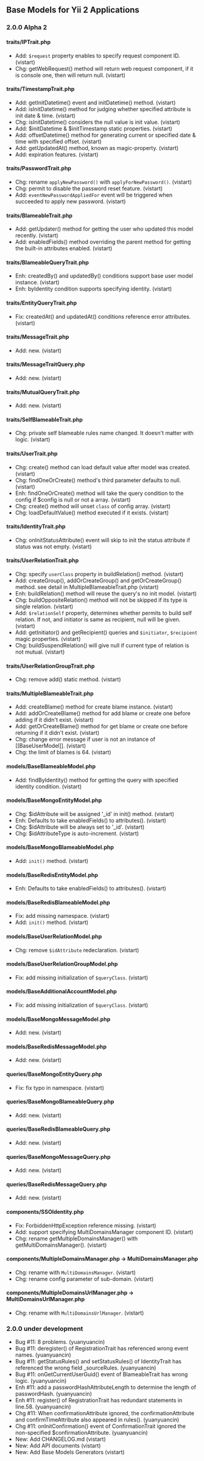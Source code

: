 ## Base Models for Yii 2 Applications

### 2.0.0 Alpha 2

#### traits/IPTrait.php

- Add: `$request` property enables to specify request component ID. (vistart)
- Chg: getWebRequest() method will return web request component, if it is console one, then will return null. (vistart)

#### traits/TimestampTrait.php

- Add: getInitDatetime() event and initDatetime() method. (vistart)
- Add: isInitDatetime() method for judging whether specified attribute is init date & time. (vistart)
- Chg: isInitDatetime() considers the null value is init value. (vistart)
- Add: $initDatetime & $initTimestamp static properties. (vistart)
- Add: offsetDatetime() method for generating current or specified date & time with specified offset. (vistart)
- Add: getUpdatedAt() method, known as magic-property. (vistart)
- Add: expiration features. (vistart)

#### traits/PasswordTrait.php

- Chg: rename `applyNewPassword()` with `applyForNewPassword()`. (vistart)
- Chg: permit to disable the password reset feature. (vistart)
- Add: `eventNewPasswordAppliedFor` event will be triggered when succeeded to apply new password. (vistart) 

#### traits/BlameableTrait.php

- Add: getUpdater() method for getting the user who updated this model recently. (vistart)
- Add: enabledFields() method overriding the parent method for getting the built-in attributes enabled. (vistart)

#### traits/BlameableQueryTrait.php

- Enh: createdBy() and updatedBy() conditions support base user model instance. (vistart)
- Enh: byIdentity condition supports specifying identity. (vistart)

#### traits/EntityQueryTrait.php

- Fix: createdAt() and updatedAt() conditions reference error attributes. (vistart)

#### traits/MessageTrait.php

- Add: new. (vistart)

#### traits/MessageTraitQuery.php

- Add: new. (vistart)

#### traits/MutualQueryTrait.php

- Add: new. (vistart)

#### traits/SelfBlameableTrait.php

- Chg: private self blameable rules name changed. It doesn't matter with logic. (vistart)

#### traits/UserTrait.php

- Chg: create() method can load default value after model was created. (vistart)
- Chg: findOneOrCreate() method's third parameter defaults to null. (vistart)
- Enh: findOneOrCreate() method will take the query condition to the config if $config is null or not a array. (vistart)
- Chg: create() method will unset `class` of config array. (vistart)
- Chg: loadDefaultValue() method executed if it exists. (vistart)

#### traits/IdentityTrait.php

- Chg: onInitStatusAttribute() event will skip to init the status attribute if status was not empty. (vistart)

#### traits/UserRelationTrait.php

- Chg: specify `userClass` property in buildRelation() method. (vistart)
- Add: createGroup(), addOrCreateGroup() and getOrCreateGroup() method. see detail in MultipleBlameableTrait.php (vistart)
- Enh: buildRelation() method will reuse the query's no init model. (vistart)
- Chg: buildOppositeRelation() method will not be skipped if its type is single relation. (vistart)
- Add: `$relationSelf` property, determines whether permits to build self relation. If not, and initiator is same as recipient, null will be given. (vistart)
- Add: getInitiator() and getRecipient() queries and `$initiator`, `$recipient` magic properties. (vistart)
- Chg: buildSuspendRelation() will give null if current type of relation is not mutual. (vistart)

#### traits/UserRelationGroupTrait.php

- Chg: remove add() static method. (vistart)

#### traits/MultipleBlameableTrait.php

- Add: createBlame() method for create blame instance. (vistart)
- Add: addOrCreateBlame() method for add blame or create one before adding if it didn't exist. (vistart)
- Add: getOrCreateBlame() method for get blame or create one before returning if it didn't exist. (vistart)
- Chg: change error message if user is not an instance of [[BaseUserModel]]. (vistart)
- Chg: the limit of blames is 64. (vistart)

#### models/BaseBlameableModel.php

- Add: findByIdentity() method for getting the query with specified identity condition. (vistart)

#### models/BaseMongoEntityModel.php

- Chg: $idAttribute will be assigned '_id' in init() method. (vistart)
- Enh: Defaults to take enabledFields() to attributes(). (vistart)
- Chg: $idAttribute will be always set to '_id'. (vistart)
- Chg: $idAttributeType is auto-increment. (vistart)

#### models/BaseMongoBlameableModel.php

- Add: `init()` method. (vistart)

#### models/BaseRedisEntityModel.php

- Enh: Defaults to take enabledFields() to attributes(). (vistart)

#### models/BaseRedisBlameableModel.php

- Fix: add missing namespace. (vistart)
- Add: `init()` method. (vistart)

#### models/BaseUserRelationModel.php

- Chg: remove `$idAttribute` redeclaration. (vistart)

#### models/BaseUserRelationGroupModel.php

- Fix: add missing initialization of `$queryClass`. (vistart)

#### models/BaseAdditionalAccountModel.php

- Fix: add missing initialization of `$queryClass`. (vistart)

#### models/BaseMongoMessageModel.php

- Add: new. (vistart)

#### models/BaseRedisMessageModel.php

- Add: new. (vistart)

#### queries/BaseMongoEntityQuery.php

- Fix: fix typo in namespace. (vistart)

#### queries/BaseMongoBlameableQuery.php

- Add: new. (vistart)

#### queries/BaseRedisBlameableQuery.php

- Add: new. (vistart)

#### queries/BaseMongoMessageQuery.php

- Add: new. (vistart)

#### queries/BaseRedisMessageQuery.php

- Add: new. (vistart)

#### components/SSOIdentity.php

- Fix: ForbiddenHttpException reference missing. (vistart)
- Add: support specifying MultiDomainsManager component ID. (vistart)
- Chg: rename getMultipleDomainsManager() with getMultiDomainsManager(). (vistart)

#### components/MultipleDomainsManager.php -> MultiDomainsManager.php

- Chg: rename with `MultiDomainsManager`. (vistart)
- Chg: rename config parameter of sub-domain. (vistart)

#### components/MultipleDomainsUrlManager.php -> MultiDomainsUrlManager.php

- Chg: rename with `MultiDomainsUrlManager`. (vistart)

### 2.0.0 under development

- Bug #11: 8 problems. (yuanyuancin)
- Bug #11: deregister() of RegistrationTrait has referenced wrong event names. (yuanyuancin)
- Bug #11: getStatusRules() and setStatusRules() of IdentityTrait has referenced the wrong field _sourceRules. (yuanyuancin)
- Bug #11: onGetCurrentUserGuid() event of BlameableTrait has wrong logic. (yuanyuancin)
- Enh #11: add a passwordHashAttributeLength to determine the length of passwordHash. (yuanyuancin)
- Enh #11: register() of RegistrationTrait has redundant statements in line.58. (yuanyuancin)
- Chg #11: When confirmationAttribute ignored, the confirmationAttribute and confirmTimeAttribute also appeared in rules(). (yuanyuancin)
- Chg #11: onInitConfirmation() event of ConfirmationTrait ignored the non-specified $confirmationAttribute. (yuanyuancin)
- New: Add CHANGELOG.md (vistart)
- New: Add API documents (vistart)
- New: Add Base Models Generators (vistart)